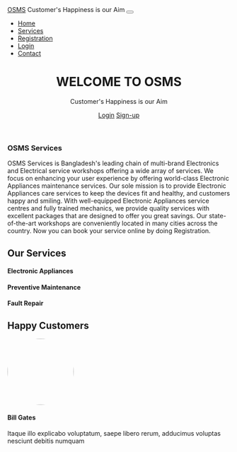 <!DOCTYPE html>
<html lang="en">
<head>
    <meta charset="UTF-8">
    <meta name="viewport" content="width=device-width, initial-scale=1.0">
    <link rel="stylesheet" href="css/bootstrap.min.css">
    <link rel="stylesheet" href="css/all.min.css">
    <link rel="preconnect" href="https://fonts.googleapis.com">
    <link rel="preconnect" href="https://fonts.gstatic.com" crossorigin>
    <link href="https://fonts.googleapis.com/css2?family=Ubuntu:ital,wght@0,300;0,400;0,500;0,700;1,300;1,400;1,500;1,700&display=swap" rel="stylesheet">
    <link rel="stylesheet" href="css/custom.css">
    <title>OSMS</title>
</head>
<body>
<!--nav start here --->
<nav class="navbar navbar-expand-sm navbar-dark bg-info pl-5 fixed-top"> 
    <a href="index.php" class="navbar-brand">OSMS</a>
    <span class="navbar-text">Customer's Happiness is our Aim</span>
    <button type="button" class="navbar-toggler" data-toggle="collapse" data-target="#myMenu">
        <span class="navbar-toggler-icon"></span>
    </button>
    <div class="collapse navbar-collapse" id="myMenu">
        <ul class="navbar-nav pl-5 custom-nav">
            <li class="nav-item"><a href="#" class="nav-link">Home</a></li>
            <li class="nav-item"><a href="#Services" class="nav-link">Services</a></li>
            <li class="nav-item"><a href="#registration" class="nav-link">Registration</a></li>
            <li class="nav-item"><a href="Requester/RequesterLogin.php" class="nav-link">Login</a></li>
            <li class="nav-item"><a href="#contact" class="nav-link">Contact</a></li>
        </ul>
    </div>
</nav>

<!--nav ends here --->

<!--Header start here --->
<header class="jumbotron back-image" style="background-image:url(img/maintwo.jpeg);">
    <div class="myclass mainHeading">
        <h1 class="text-danger font-weight-bold">WELCOME TO OSMS</h1>
        <p class="font-italic">Customer's Happiness is our Aim</p>
        <a href="Requester/RequesterLogin.php" class="btn btn-success mr-4">Login</a>
        <a href="UserReg.php" class="btn btn-danger mr-4">Sign-up</a>
    </div>
</header>

<!--Header ends here --->

<!--intro starts here --->

<div class="container">
    <div class="jumbotron">
        <h3 class="text-center">OSMS Services</h3>
        <p>OSMS Services is Bangladesh's leading chain of multi-brand Electronics and 
            Electrical service workshops offering a wide array of services. We focus on
            enhancing your user experience by offering world-class Electronic Appliances
            maintenance services. Our sole mission is to provide Electronic Appliances
            care services to keep the devices fit and healthy, and customers happy and
            smiling. With well-equipped Electronic Appliances service centres and fully
            trained mechanics, we provide quality services with excellent packages that
            are designed to offer you great savings. Our state-of-the-art workshops are
            conveniently located in many cities across the country. Now you can book your
            service online by doing Registration.</p>
    </div>
</div>

<!--intro ends here --->

<!--services start here --->

<div class="container text-center border-bottom" id="Services">
    <h2>Our Services</h2>
    <div class="row mt-4">
        <div class="col-sm-4 mb-4">
            <a href="#"><i class="fas fa-tv fa-8x text-primary"></i></a>
            <h4 class="mt-4">Electronic Appliances</h4>
        </div>
        <div class="col-sm-4 mb-4">
            <a href="#"><i class="fas fa-sliders-h fa-8x text-success"></i></a>
            <h4 class="mt-4">Preventive Maintenance</h4>
        </div>
        <div class="col-sm-4 mb-4">
            <a href="#"><i class="fas fa-cogs fa-8x text-info"></i></a>
            <h4 class="mt-4">Fault Repair</h4>
        </div>
    </div>
</div>

<!--services end here --->



<?php include('UserReg.php') ?>




<!--customer  starts here -->
<div class="jumbotron bg-info">
    <div class="container">
        <h2 class="text-center text-white">Happy Customers</h2>
        <div class="row mt-5">
            <div class="col-lg-3 col-sm-6">
                <div class="card shadow-lg mb-2" style="height: 100%;">
                    <div class="card-body text-center">
                        <img src="img/bill-gates.jpg" class="img-fluid" style="border-radius: 100px; height: 150px; width: 150px;">
                        <h4 class="card-title">Bill Gates</h4>
                        <p class="card-text">Itaque illo explicabo voluptatum, saepe libero rerum, adducimus voluptas nesciunt debitis numquam</p>
                    </div>
                </div>
            </div>
            <div class="col-lg-3 col-sm-6">
                <div class="card shadow-lg mb-2" style="height: 100%;">
                    <div class="card-body text-center">
                        <img src="img/elon mask.jpg" class="img-fluid" style="border-radius: 100px; height: 150px; width: 150px;">
                        <h4 class="card-title">Elon Musk</h4>
                        <p class="card-text">Itaque illo explicabo voluptatum, saepe libero rerum, adducimus voluptas nesciunt debitis numquam</p>
                    </div>
                </div>
            </div>
            <div class="col-lg-3 col-sm-6">
                <div class="card shadow-lg mb-2" style="height: 100%;">
                    <div class="card-body text-center">
                        <img src="img/larry-page.jpg" class="img-fluid" style="border-radius: 100px; height: 150px; width: 150px;">
                        <h4 class="card-title">Larry Page</h4>
                        <p class="card-text">Itaque illo explicabo voluptatum, saepe libero rerum, adducimus voluptas nesciunt debitis numquam hiskhe fsff</p>
                    </div>
                </div>
            </div>
            <div class="col-lg-3 col-sm-6">
                <div class="card shadow-lg mb-2" style="height: 100%;">
                    <div class="card-body text-center">
                        <img src="img/mark-zuckerberg.jpg" class="img-fluid" style="border-radius: 100px; height: 150px; width: 150px;">
                        <h4 class="card-title">Mark Zuckerberg</h4>
                        <p class="card-text">Itaque illo explicabo voluptatum, saepe libero rerum, adducimus voluptas nesciunt debitis numquam</p>
                    </div>
                </div>
            </div>
        </div>
    </div>
</div>



<?php include('contact.php') ?>


<!--footer starts here --->
<footer class="container-fluid bg-dark mt-5 text-white">
    <div class="container">
        <div class="row py-3">
            <div class="col-md-6">
                <span>Follow Us:</span>
                <a href="#" target="_blank" class="pr-2 fi-color"><i
                class="fab fa-facebook-f"></i></a>
                <a href="#" target="_blank" class="pr-2 fi-color"><i
                class="fab fa-twitter"></i></a>
                <a href="#" target="_blank" class="pr-2 fi-color"><i
                class="fab fa-youtube"></i></a>
                <a href="#" target="_blank" class="pr-2 fi-color"><i
                class="fab fa-google"></i></a>
                <a href="#" target="_blank" class="pr-2 fi-color"><i
                class="fab fa-rss"></i></a>
            </div>
            <div class="col-md-6" text-right>
                <small>Designed by S&N Copyright@2024</small>
                <small class="ml-2"><a href="#">Admin</a></small>
            </div>
        </div>
    </div>
</footer>
<!--footer ends here --->


<!-- JS -->
<script src="js/jquery.js"></script>
<script src="js/proper.js"></script>
<script src="js/bootstrap.min.js"></script>
<script src="js/all.min.js"></script>

</body>
</html>
